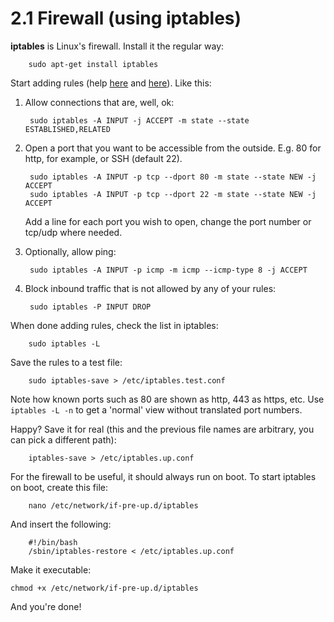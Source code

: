 2.1 Firewall (using iptables)
===

**iptables** is Linux's firewall. Install it the regular way:

		sudo apt-get install iptables

Start adding rules (help [here][iptables1] and [here][iptables2]). Like this:
1. Allow connections that are, well, ok:

		sudo iptables -A INPUT -j ACCEPT -m state --state ESTABLISHED,RELATED

2. Open a port that you want to be accessible from the outside. E.g. 80 for http, for example, or SSH (default 22).

		sudo iptables -A INPUT -p tcp --dport 80 -m state --state NEW -j ACCEPT
		sudo iptables -A INPUT -p tcp --dport 22 -m state --state NEW -j ACCEPT

	Add a line for each port you wish to open, change the port number or tcp/udp where needed.

3. Optionally, allow ping:

		sudo iptables -A INPUT -p icmp -m icmp --icmp-type 8 -j ACCEPT

4. Block inbound traffic that is not allowed by any of your rules:

		sudo iptables -P INPUT DROP

When done adding rules, check the list in iptables:

		sudo iptables -L

Save the rules to a test file:

		sudo iptables-save > /etc/iptables.test.conf

Note how known ports such as 80 are shown as http, 443 as https, etc. Use `iptables -L -n` to get a 'normal' view without translated port numbers.

Happy? Save it for real (this and the previous file names are arbitrary, you can pick a different path):

		iptables-save > /etc/iptables.up.conf

For the firewall to be useful, it should always run on boot. To start iptables on boot, create this file:

		nano /etc/network/if-pre-up.d/iptables

And insert the following:

		#!/bin/bash
		/sbin/iptables-restore < /etc/iptables.up.conf

Make it executable:

	chmod +x /etc/network/if-pre-up.d/iptables

And you're done!

[iptables1]: http://www.bartbania.com/index.php/iptables-security-part-ii/
[iptables2]: https://wiki.debian.org/iptables
